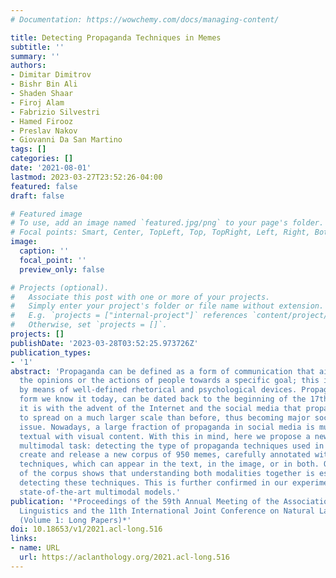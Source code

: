 ```yaml
---
# Documentation: https://wowchemy.com/docs/managing-content/

title: Detecting Propaganda Techniques in Memes
subtitle: ''
summary: ''
authors:
- Dimitar Dimitrov
- Bishr Bin Ali
- Shaden Shaar
- Firoj Alam
- Fabrizio Silvestri
- Hamed Firooz
- Preslav Nakov
- Giovanni Da San Martino
tags: []
categories: []
date: '2021-08-01'
lastmod: 2023-03-27T23:52:26-04:00
featured: false
draft: false

# Featured image
# To use, add an image named `featured.jpg/png` to your page's folder.
# Focal points: Smart, Center, TopLeft, Top, TopRight, Left, Right, BottomLeft, Bottom, BottomRight.
image:
  caption: ''
  focal_point: ''
  preview_only: false

# Projects (optional).
#   Associate this post with one or more of your projects.
#   Simply enter your project's folder or file name without extension.
#   E.g. `projects = ["internal-project"]` references `content/project/deep-learning/index.md`.
#   Otherwise, set `projects = []`.
projects: []
publishDate: '2023-03-28T03:52:25.973726Z'
publication_types:
- '1'
abstract: 'Propaganda can be defined as a form of communication that aims to influence
  the opinions or the actions of people towards a specific goal; this is achieved
  by means of well-defined rhetorical and psychological devices. Propaganda, in the
  form we know it today, can be dated back to the beginning of the 17th century. However,
  it is with the advent of the Internet and the social media that propaganda has started
  to spread on a much larger scale than before, thus becoming major societal and political
  issue. Nowadays, a large fraction of propaganda in social media is multimodal, mixing
  textual with visual content. With this in mind, here we propose a new multi-label
  multimodal task: detecting the type of propaganda techniques used in memes. We further
  create and release a new corpus of 950 memes, carefully annotated with 22 propaganda
  techniques, which can appear in the text, in the image, or in both. Our analysis
  of the corpus shows that understanding both modalities together is essential for
  detecting these techniques. This is further confirmed in our experiments with several
  state-of-the-art multimodal models.'
publication: '*Proceedings of the 59th Annual Meeting of the Association for Computational
  Linguistics and the 11th International Joint Conference on Natural Language Processing
  (Volume 1: Long Papers)*'
doi: 10.18653/v1/2021.acl-long.516
links:
- name: URL
  url: https://aclanthology.org/2021.acl-long.516
---
```


